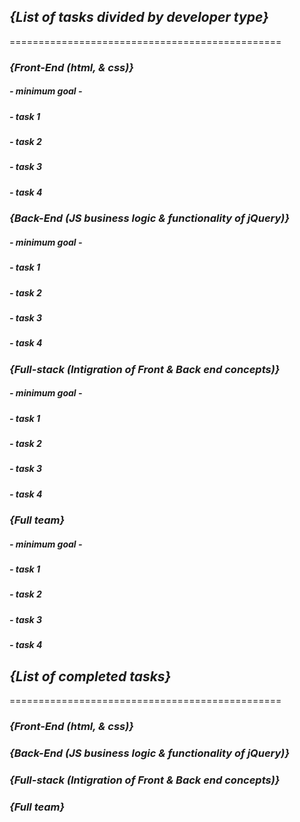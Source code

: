 ## _{List of tasks divided by developer type}_
===============================================
### _**{Front-End (html, & css)}**_

##### - minimum goal -
##### - task 1
##### - task 2
##### - task 3
##### - task 4

### _**{Back-End (JS business logic & functionality of jQuery)}**_

##### - minimum goal -
##### - task 1
##### - task 2
##### - task 3
##### - task 4

### _**{Full-stack (Intigration of Front & Back end concepts)}**_

##### - minimum goal -
##### - task 1
##### - task 2
##### - task 3
##### - task 4

### _**{Full team}**_

##### - minimum goal -
##### - task 1
##### - task 2
##### - task 3
##### - task 4

## _{List of completed tasks}_
===============================================
### _**{Front-End (html, & css)}**_


### _**{Back-End (JS business logic & functionality of jQuery)}**_


### _**{Full-stack (Intigration of Front & Back end concepts)}**_


### _**{Full team}**_
